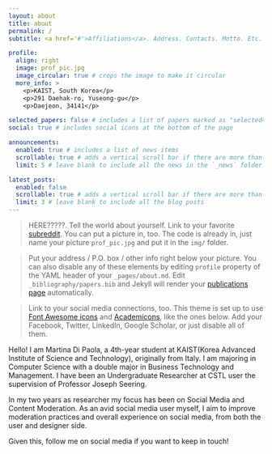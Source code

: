 ```yaml
---
layout: about
title: about
permalink: /
subtitle: <a href='#'>Affiliations</a>. Address. Contacts. Motto. Etc.

profile:
  align: right
  image: prof_pic.jpg
  image_circular: true # crops the image to make it circular
  more_info: >
    <p>KAIST, South Korea</p>
    <p>291 Daehak-ro, Yuseong-gu</p>
    <p>Daejeon, 34141</p>

selected_papers: false # includes a list of papers marked as "selected={true}"
social: true # includes social icons at the bottom of the page

announcements:
  enabled: true # includes a list of news items
  scrollable: true # adds a vertical scroll bar if there are more than 3 news items
  limit: 5 # leave blank to include all the news in the `_news` folder

latest_posts:
  enabled: false
  scrollable: true # adds a vertical scroll bar if there are more than 3 new posts items
  limit: 3 # leave blank to include all the blog posts
---
```


> HERE?????. Tell the world about yourself. Link to your favorite [subreddit](http://reddit.com). You can put a picture in, too. The code is already in, just name your picture `prof_pic.jpg` and put it in the `img/` folder.

> Put your address / P.O. box / other info right below your picture. You can also disable any of these elements by editing `profile` property of the YAML header of your `_pages/about.md`. Edit `_bibliography/papers.bib` and Jekyll will render your [publications page](/al-folio/publications/) automatically.

> Link to your social media connections, too. This theme is set up to use [Font Awesome icons](https://fontawesome.com/) and [Academicons](https://jpswalsh.github.io/academicons/), like the ones below. Add your Facebook, Twitter, LinkedIn, Google Scholar, or just disable all of them.

Hello! I am Martina Di Paola, a 4th-year student at KAIST(Korea Advanced Institute of Science and Technology), originally from Italy. I am majoring in Computer Science with a double major in Business Technology and Management. I have been an Undergraduate Researcher at CSTL user the supervision of Professor Joseph Seering. 

In my two years as researcher my focus has been on Social Media and Content Moderation. As an avid social media user myself, I aim to improve moderation practices and overall experience on social media, from both the user and designer side. 

Given this, follow me on social media if you want to keep in touch!
